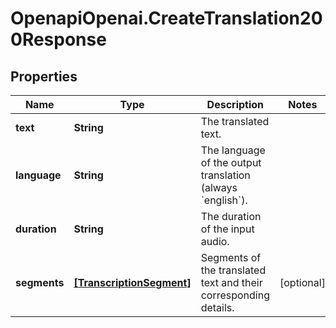 # OpenapiOpenai.CreateTranslation200Response

## Properties

Name | Type | Description | Notes
------------ | ------------- | ------------- | -------------
**text** | **String** | The translated text. | 
**language** | **String** | The language of the output translation (always &#x60;english&#x60;). | 
**duration** | **String** | The duration of the input audio. | 
**segments** | [**[TranscriptionSegment]**](TranscriptionSegment.md) | Segments of the translated text and their corresponding details. | [optional] 



